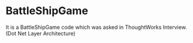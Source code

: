 # BattleShipGame
It is a BattleShipGame code which was asked in ThoughtWorks Interview. (Dot Net Layer Architecture)
